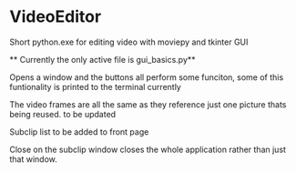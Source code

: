 # VideoEditor
 Short python.exe for editing video with moviepy and tkinter GUI

**
Currently the only active file is gui_basics.py**


Opens a window and the buttons all perform some funciton, some of this funtionality is printed to the terminal currently

The video frames are all the same as they reference just one picture thats being reused. to be updated

Subclip list to be added to front page

Close on the subclip window closes the whole application rather than just that window. 

